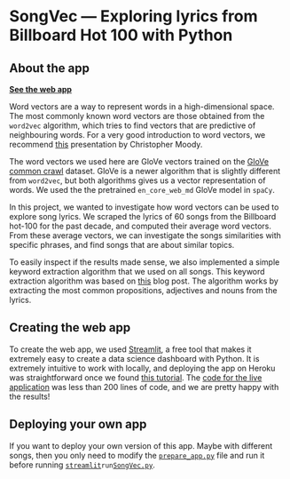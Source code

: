 # SongVec — Exploring lyrics from Billboard Hot 100 with Python
## About the app
**[See the web app](https://song-vec.herokuapp.com)**

Word vectors are a way to represent words in a high-dimensional space. 
The most commonly known word vectors are those obtained from the `word2vec` 
algorithm, which tries to find vectors that are predictive of neighbouring
words. For a very good introduction to word vectors, we recommend 
[this](https://www.youtube.com/watch?v=vkfXBGnDplQ) presentation by Christopher
Moody.

The word vectors we used here are GloVe vectors trained on the 
[GloVe common crawl](https://nlp.stanford.edu/projects/glove/)
dataset. GloVe is a newer algorithm that is slightly different from `word2vec`,
but both algorithms gives us a vector representation of words. We used the the
pretrained `en_core_web_md` GloVe model in `spaCy`.

In this project, we wanted to investigate how word vectors can be used to 
explore song lyrics. We scraped the lyrics of 60 songs from the Billboard 
hot-100 for the past decade, and computed their average word vectors. From
these average vectors, we can investigate the songs similarities with specific
phrases, and find songs that are about similar topics.

To easily inspect if the results made sense, we also implemented a simple
keyword extraction algorithm that we used on all songs. This keyword extraction
algorithm was based on [this](https://medium.com/better-programming/extract-keywords-using-spacy-in-python-4a8415478fbf)
blog post. The algorithm works by extracting the most common propositions,
adjectives and nouns from the lyrics.

## Creating the web app
To create the web app, we used [Streamlit](https://streamlit.io), a free tool that makes it extremely easy to create a data science dashboard with Python. It is extremely intuitive to work with locally, and deploying the app on Heroku was straightforward once we found [this tutorial](https://github.com/Taxuspt/heroku_streamlit_nginx/). The [code for the live application](https://github.com/yngvem/song-vec/blob/master/SongVec.py) was less than 200 lines of code, and we are pretty happy with the results!

## Deploying your own app
If you want to deploy your own version of this app. Maybe with different songs,
then you only need to modify the [`prepare_app.py`](https://github.com/yngvem/song-vec/blob/master/prepare_app.py) file and
run it before running [`streamlit`](https://streamlit.io)` run `[`SongVec.py`](https://github.com/yngvem/song-vec/blob/master/SongVec.py).
